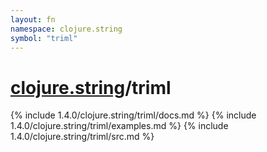 ```yaml
---
layout: fn
namespace: clojure.string
symbol: "triml"
---
```


# [clojure.string](../)/triml

{% include 1.4.0/clojure.string/triml/docs.md %}
{% include 1.4.0/clojure.string/triml/examples.md %}
{% include 1.4.0/clojure.string/triml/src.md %}

